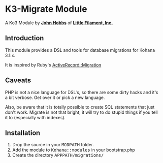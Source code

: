 K3-Migrate Module
=================

A Ko3 Module by [**John Hobbs**](http://twitter.com/jmhobbs) of
**[Little Filament, Inc.](http://littlefilament.com)**

Introduction
------------

This module provides a DSL and tools for database migrations for Kohana 3.1.x.

It is inspired by Ruby's [ActiveRecord::Migration](http://api.rubyonrails.org/classes/ActiveRecord/Migration.html)

Caveats
-------

PHP is not a nice language for DSL's, so there are some dirty hacks and it's a bit verbose. Get over it or pick a new language.

Also, be aware that it is totally possible to create SQL statements that just don't work.  Migrate is not that bright, it will try to do stupid things if you tell it to (especially with indexes).

Installation
------------

1. Drop the source in your <tt>MODPATH</tt> folder.
2. Add the module to <tt>Kohana::modules</tt> in your bootstrap.php
3. Create the directory <tt>APPPATH/migrations/</tt>

